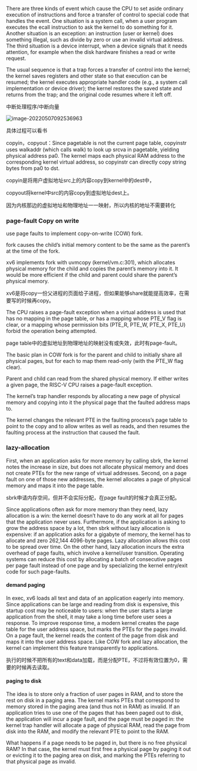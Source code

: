 There are three kinds of event which cause the CPU to set aside ordinary execution of instructions and force a transfer of control to special code that handles the event. One situation is a system call, when a user program executes the ecall instruction to ask the kernel to do something for it. Another situation is an exception: an instruction (user or kernel) does something illegal, such as divide by zero or use an invalid virtual address. The third situation is a device interrupt, when a device signals that it needs attention, for example when the disk hardware finishes a read or write request.

The usual sequence is that a trap forces a transfer of control into the kernel; the kernel saves registers and other state so that execution can be resumed; the kernel executes appropriate handler code (e.g., a system call implementation or device driver); the kernel restores the saved state and returns from the trap; and the original code resumes where it left off.

中断处理程序/中断向量

![image-20220507092536963](https://typora-1306385380.cos.ap-nanjing.myqcloud.com/img/image-20220507092536963.png)

具体过程可以看书



copyin，copyout：Since pagetable is not the current page table, copyinstr uses walkaddr (which calls walk) to look up srcva in pagetable, yielding physical address pa0. The kernel maps each physical RAM address to the corresponding kernel virtual address, so copyinstr can directly copy string bytes from pa0 to dst.

copyin是将用户虚拟地址src上的内容copy到kernel中的dest中，

copyout将kernel中src的内容copy到虚拟地址dest上。

因为内核那边的虚拟地址和物理地址一一映射，所以内核的地址不需要转化







### page-fault Copy on write

use page faults to implement copy-on-write (COW) fork.

fork causes the child’s initial memory content to be the same as the parent’s at the time of the fork.

xv6 implements fork with uvmcopy (kernel/vm.c:301), which allocates physical memory for the child and copies the parent’s memory into it. It would be more efficient if the child and parent could share the parent’s physical memory.

xv6是将copy一份父进程的页面给子进程，但如果能够share就能提高效率，在需要写的时候再copy。

The CPU raises a page-fault exception when a virtual address is used that has no mapping in the page table, or has a mapping whose PTE_V flag is clear, or a mapping whose permission bits (PTE_R, PTE_W, PTE_X, PTE_U) forbid the operation being attempted. 

page table中的虚拟地址到物理地址的映射没有或失效，此时有page-fault。

The basic plan in COW fork is for the parent and child to initially share all physical pages, but for each to map them read-only (with the PTE_W flag clear).

Parent and child can read from the shared physical memory. If either writes a given page, the RISC-V CPU raises a page-fault exception. 

 The kernel’s trap handler responds by allocating a new page of physical memory and copying into it the physical page that the faulted address maps to. 

 The kernel changes the relevant PTE in the faulting process’s page table to point to the copy and to allow writes as well as reads, and then resumes the faulting process at the instruction that caused the fault.



### lazy-allocation

First, when an application asks for more memory by calling sbrk, the kernel notes the increase in size, but does not allocate physical memory and does not create PTEs for the new range of virtual addresses. Second, on a page fault on one of those new addresses, the kernel allocates a page of physical memory and maps it into the page table.

sbrk申请内存空间，但并不会实际分配，在page fault的时候才会真正分配。

Since applications often ask for more memory than they need, lazy allocation is a win: the kernel doesn’t have to do any work at all for pages that the application never uses. Furthermore, if the application is asking to grow the address space by a lot, then sbrk without lazy allocation is expensive: if an application asks for a gigabyte of memory, the kernel has to allocate and zero 262,144 4096-byte pages. Lazy allocation allows this cost to be spread over time.  On the other hand, lazy allocation incurs the extra overhead of page faults, which involve a kernel/user transition. Operating systems can reduce this cost by allocating a batch of consecutive pages per page fault instead of one page and by specializing the kernel entry/exit code for such page-faults.



#### demand paging

In exec, xv6 loads all text and data of an application eagerly into memory. Since applications can be large and reading from disk is expensive, this startup cost may be noticeable to users: when the user starts a large application from the shell, it may take a long time before user sees a response. To improve response time, a modern kernel creates the page table for the user address space, but marks the PTEs for the pages invalid. On a page fault, the kernel reads the content of the page from disk and maps it into the user address space. Like COW fork and lazy allocation, the kernel can implement this feature transparently to applications.

执行的时候不把所有的text和data加载，而是分配PTE，不过将有效位置为0，需要的时候再去读取。



#### paging to disk

The idea is to store only a fraction of user pages in RAM, and to store the rest on disk in a paging area. The kernel marks PTEs that correspond to memory stored in the paging area (and thus not in RAM) as invalid. If an application tries to use one of the pages that has been paged out to disk, the application will incur a page fault, and the page must be paged in: the kernel trap handler will allocate a page of physical RAM, read the page from disk into the RAM, and modify the relevant PTE to point to the RAM.

What happens if a page needs to be paged in, but there is no free physical RAM? In that case, the kernel must first free a physical page by paging it out or evicting it to the paging area on disk, and marking the PTEs referring to that physical page as invalid.
